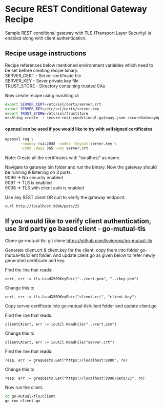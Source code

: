 # Secure REST Conditional Gateway Recipe
Sample REST conditional gateway with TLS (Transport Layer Security) is enabled along with client authentication.

## Recipe usage instructions

Recipe references below mentioned environment variables which need to be set before creating recipe binary.<br>
SERVER_CERT - Server certificate file <br>
SERVER_KEY - Sever private key file<br>
TRUST_STORE - Directory containing trusted CAs <br>

Now create recipe using mashling cli

```bash
export SERVER_CERT=/etc/ssl/certs/server.crt
export SERVER_KEY=/etc/ssl/certs/server.key
export TRUST_STORE=/etc/ssl/truststore
mashling create -f secure-rest-conditional-gateway.json secureGatewayApp
```

#### openssl can be used if you would like to try with selfsigned certificates

```bash
openssl req \
       -newkey rsa:2048 -nodes -keyout server.key \
       -x509 -days 365 -out server.crt
```
Note: Create all the certificates with "localhost" as name.

Navigate to gateway bin folder and run the binary. Now the gateway should be running & listening on 3 ports.<br>
9096 -> No security enabled <br>
9097 -> TLS is enabled <br>
9098 -> TLS with client auth is enabled <br>

Use any REST client OR curl to verify the gateway endpoint.

```curl
curl http://localhost:9096/pets/25
```

## If you would like to verify client authentication, use 3rd party go based client - go-mutual-tls

Clone go-mutual-tls:
git clone https://github.com/levigross/go-mutual-tls

Generate client.crt & client.key for the client, copy them into folder go-mutual-tls/client folder. And update client.go as given below to refer newly generated certificate and key.

Find the line that reads:
```
cert, err := tls.LoadX509KeyPair("../cert.pem", "../key.pem")
```
Change this to
```
cert, err := tls.LoadX509KeyPair("client.crt", "client.key")
```

Copy server certificate into go-mutual-tls/client folder and update client.go

Find the line that reads:
```
clientCACert, err := ioutil.ReadFile("../cert.pem")
```
Change this to
```
clientCACert, err := ioutil.ReadFile("server.crt")
```

Find the line that reads:
```
resp, err := grequests.Get("https://localhost:8080", ro)
```
Change this to
```
resp, err := grequests.Get("https://localhost:9098/pets/25", ro)
```
Now run the client.

```bash
cd go-mutual-tls/client
go run client.go
```
